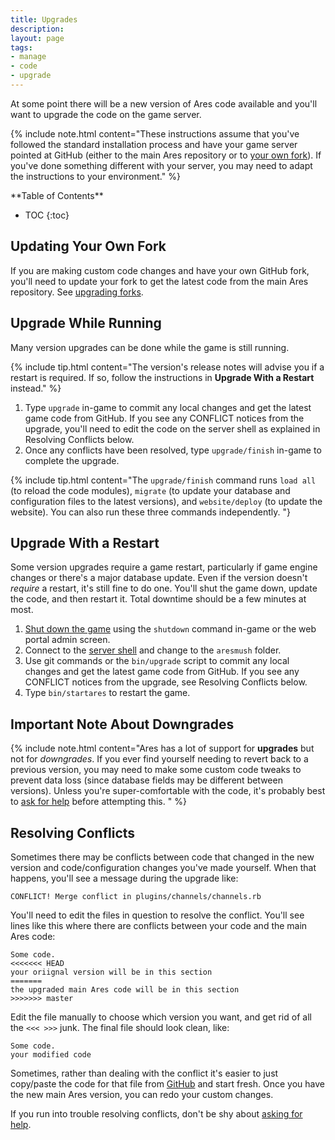 ```yaml
---
title: Upgrades
description:
layout: page
tags: 
- manage
- code
- upgrade
---
```


At some point there will be a new version of Ares code available and you'll want to upgrade the code on the game server.

 {% include note.html content="These instructions assume that you've followed the standard installation process and have your game server pointed at GitHub (either to the main Ares repository or to [your own fork](/tutorials/code/git.html)).  If you've done something different with your server, you may need to adapt the instructions to your environment." %}
 
<div id="inline_toc" markdown="1">
**Table of Contents**

* TOC
{:toc}
</div>

## Updating Your Own Fork

If you are making custom code changes and have your own GitHub fork, you'll need to update your fork to get the latest code from the main Ares repository. See [upgrading forks](/tutorials/code/git.html#upgrade).

## Upgrade While Running

Many version upgrades can be done while the game is still running.

{% include tip.html content="The version's release notes will advise you if a restart is required.  If so, follow the instructions in **Upgrade With a Restart** instead." %}

1. Type `upgrade` in-game to commit any local changes and get the latest game code from GitHub.  If you see any CONFLICT notices from the upgrade, you'll need to edit the code on the server shell as explained in Resolving Conflicts below.
2. Once any conflicts have been resolved, type `upgrade/finish` in-game to complete the upgrade.

{% include tip.html content="The <code>upgrade/finish</code> command runs <code>load all</code> (to reload the code modules), <code>migrate</code> (to update your database and configuration files to the latest versions), and <code>website/deploy</code> (to update the website).  You can also run these three commands independently. "}

## Upgrade With a Restart

Some version upgrades require a game restart, particularly if game engine changes or there's a major database update.  Even if the version doesn't *require* a restart, it's still fine to do one.  You'll shut the game down, update the code, and then restart it.  Total downtime should be a few minutes at most.

1. [Shut down the game](/tutorials/manage/shutdown.html) using the `shutdown` command in-game or the web portal admin screen.
2. Connect to the [server shell](/tutorials/install/server-shell.html) and change to the `aresmush` folder.
3. Use git commands or the `bin/upgrade` script to commit any local changes and get the latest game code from GitHub.  If you see any CONFLICT notices from the upgrade, see Resolving Conflicts below.
4. Type `bin/startares` to restart the game.


## Important Note About Downgrades

{% include note.html content="Ares has a lot of support for **upgrades** but not for *downgrades*.  If you ever find yourself needing to revert back to a previous version, you may need to make some custom code tweaks to prevent data loss (since database fields may be different between versions).  Unless you're super-comfortable with the code, it's probably best to [ask for help](/feedback.html) before attempting this. " %}


## Resolving Conflicts

Sometimes there may be conflicts between code that changed in the new version and code/configuration changes you've made yourself.  When that happens, you'll see a message during the upgrade like:

    CONFLICT! Merge conflict in plugins/channels/channels.rb

You'll need to edit the files in question to resolve the conflict.  You'll see lines like this where there are conflicts between your code and the main Ares code:

    Some code.
    <<<<<<< HEAD
    your oriignal version will be in this section
    =======
    the upgraded main Ares code will be in this section
    >>>>>>> master

Edit the file manually to choose which version you want, and get rid of all the `<<< >>>` junk.  The final file should look clean, like:

    Some code.
    your modified code

Sometimes, rather than dealing with the conflict it's easier to just copy/paste the code for that file from [GitHub](http://github.com/aresmush/aresmush) and start fresh.  Once you have the new main Ares version, you can redo your custom changes.

If you run into trouble resolving conflicts, don't be shy about [asking for help](/feedback.html).